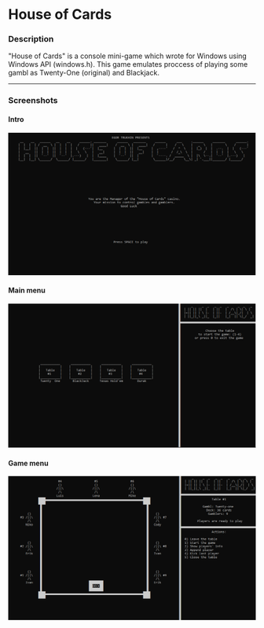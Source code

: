 # House of Cards
### Description
"House of Cards" is a console mini-game which wrote for Windows using Windows API (windows.h).
This game emulates proccess of playing some gambl as Twenty-One (original) and Blackjack.
____
### Screenshots
#### Intro
<img src="img/intro.png">

#### Main menu
<img src="img/main.png">

#### Game menu
<img src="img/game.png">

